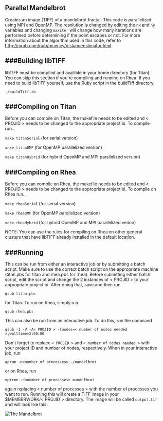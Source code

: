 Parallel Mandelbrot
---

Creates an image (TIFF) of a mandelbrot fractal. This code is parallelized using MPI and OpenMP. The resolution is changed by editing the `nx` and `ny` variables and changing `maxiter` will change how many iterations are performed before determining if the point escapes or not. For more information about the algorithm used in this code, refer to http://mrob.com/pub/muency/distanceestimator.html

###Building libTIFF
---
libTIFF must be compiled and availible in your home directory (for Titan). You can skip this section if you're compiling and running on Rhea. If you need to build libTIFF yourself, use the Ruby script in the buildTiff directory.

```
./buildTiff.rb
```

###Compiling on Titan
---
Before you can compile on Titan, the makefile needs to be edited and < PROJID > needs to be changed to the appropriate project id. To compile run...

`make titanSerial` (for serial version)

`make titanOMP` (for OpenMP parallelized version)

`make titanHybrid` (for hybrid OpenMP and MPI parallelized version)

###Compiling on Rhea
---
Before you can compile on Rhea, the makefile needs to be edited and < PROJID > needs to be changed to the appropriate project id. To compile on Rhea run...

`make rheaSerial` (for serial version)

`make rheaOMP` (for OpenMP parallelized version)

`make rheaHybrid` (for hybrid OpenMP and MPI parallelized verion)

NOTE: You can use the rules for compiling on Rhea on other general clusters that have libTIFF already installed in the default location.

###Running
---
This can be run from either an interactive job or by submitting a batch script. Make sure to use the correct batch script on the appropriate machine (titan.pbs for titan and rhea.pbs for rhea). Before submitting either batch script, edit the script and change the 2 instances of < PROJID > to your appropriate project id. After doing that, save and then run

`qsub titan.pbs`

for Titan. To run on Rhea, simply run

`qsub rhea.pbs`

This can also be run from an interactive job. To do this, run the command

```
qsub -I -V -A< PROJID > -lnodes=< number of nodes needed >,walltime=2:00:00
```
Don't forget to replace `< PROJID >` and `< number of nodes needed >` with your project ID and number of nodes, respectively. When in your interactive job, run

```
aprun -n<number of processes> ./mandelbrot
```

or on Rhea, run

```
mpirun -n<number of processes> mandelbrot
```

again replacing < number of processes > with the number of processes you want to run. Running this will create a TIFF image in your $MEMBERWORK/< PROJID > directory. The image will be called `output.tif` and will look like this:

![The Mandelbrot](https://raw2.github.com/JRWynneIII/Mandelbrot/master/example.png)

